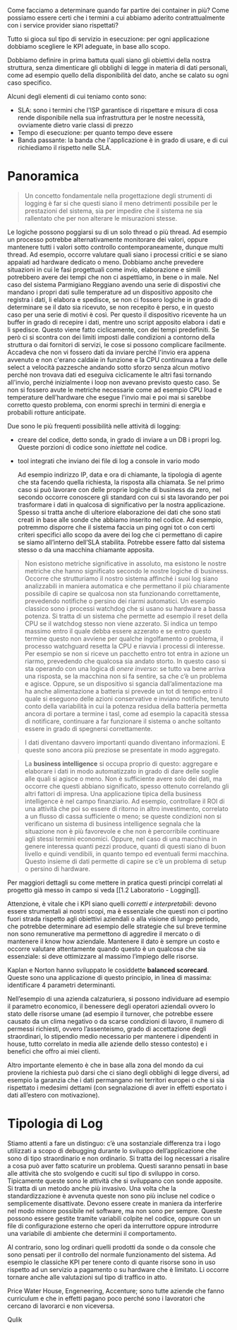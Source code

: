 Come facciamo a determinare quando far partire dei container in più? Come possiamo essere certi che i termini a cui abbiamo aderito contrattualmente con i service provider siano rispettati? 

Tutto si gioca sul tipo di servizio in esecuzione: per ogni applicazione dobbiamo scegliere le KPI adeguate, in base allo scopo. 

Dobbiamo definire in prima battuta quali siano gli obiettivi della nostra struttura, senza dimenticare gli obblighi di legge in materia di dati personali, come ad esempio quello della disponibilità del dato, anche se calato su ogni caso specifico. 

Alcuni degli elementi di cui teniamo conto sono: 
- SLA: sono i termini che l'ISP garantisce di rispettare e misura di cosa rende disponibile nella sua infrastruttura per le nostre necessità, ovviamente dietro varie classi di prezzo
- Tempo di esecuzione: per quanto tempo deve essere
- Banda passante: la banda che l'applicazione è in grado di usare, e di cui richiediamo il rispetto nelle SLA.
# Panoramica 

> Un concetto fondamentale nella progettazione degli strumenti di logging è far si che questi siano il meno detrimenti possibile per le prestazioni del sistema, sia per impedire che il sistema ne sia rallentato che per non alterare le misurazioni stesse.

Le logiche possono poggiarsi su di un solo thread o più thread. Ad esempio un processo potrebbe alternativamente monitorare dei valori, oppure mantenere tutti i valori sotto controllo contemporaneamente, dunque multi thread. 
	 Ad esempio, occorre valutare  quali siano i processi critici e se siano appaiati ad hardware dedicato o meno. Dobbiamo anche prevedere situazioni in cui le fasi progettuali come invio, elaborazione e simili potrebbero avere dei tempi che non ci aspettiamo, in bene o in male. Nel caso del sistema Parmigiano Reggiano avendo una serie di dispostivi che mandano i propri dati sulle temperature ad un dispositivo apposito che registra i dati, li elabora e spedisce, se non ci fossero logiche in grado di determinare se il dato sia ricevuto, se non recepito è perso, e in questo caso per una serie di motivi è così. Per questo il dispositivo ricevente ha un buffer in grado di recepire i dati, mentre uno script apposito elabora i dati e li spedisce. Questo viene fatto ciclicamente, con dei tempi predefiniti. Se però ci si scontra con dei limiti imposti dalle condizioni a contorno della struttura o dai fornitori di servizi, le cose si possono complicare facilmente. Accadeva che non vi fossero dati da inviare perché l'invio era appena avvenuto e non c'erano caldaie in funzione e la CPU continuava a fare delle select a velocità pazzesche andando sotto sforzo senza alcun motivo perché non trovava dati ed eseguiva ciclicamente le altri fasi tornando all'invio, perché inizialmente i loop non avevano previsto questo caso. Se non si fossero avute le metriche necessarie come ad esempio CPU load e temperature dell’hardware che esegue l'invio mai e poi mai si sarebbe corretto questo problema, con enormi sprechi in termini di energia e probabili rotture anticipate. 

Due sono le più frequenti possibilità nelle attività di logging: 
- creare del codice, detto sonda, in grado di inviare a un DB i propri log. Queste porzioni di codice sono *iniettate* nel codice. 
- tool integrati che inviano dei file di log a console in vario modo

	Ad esempio indirizzo IP, data e ora di chiamante, la tipologia di agente che sta facendo quella richiesta, la risposta alla chiamata. Se nel primo caso si può lavorare con delle proprie logiche di business da zero, nel secondo occorre conoscere gli standard con cui si sta lavorando per poi trasformare i dati in qualcosa di significativo per la nostra applicazione.
	Spesso si tratta anche di ulteriore elaborazione dei dati che sono stati creati in base alle sonde che abbiamo inserito nel codice. Ad esempio, potremmo disporre che il sistema faccia un ping ogni tot o con certi criteri specifici allo scopo da avere dei log che ci permettano di capire se siamo all’interno dell’SLA stabilita. Potrebbe essere fatto dal sistema stesso o da una macchina chiamante apposita. 

>Non esistono metriche significative in assoluto, ma esistono le nostre metriche che hanno significato secondo le nostre logiche di business. Occorre che strutturiamo il nostro sistema affinché i suoi log siano analizzabili in maniera automatica e che permettano il più chiaramente possibile di capire se qualcosa non sta funzionando correttamente, prevedendo notifiche o persino dei riarmi automatici. 
	Un esempio classico sono i processi watchdog che si usano su hardware a bassa potenza. Si tratta di un sistema che permette ad esempio il reset della CPU se il watchdog stesso non viene azzerato. Si indica un tempo massimo entro il quale debba essere azzerato e se entro questo termine questo non avviene per qualche ingolfamento o problema, il processo watchguard resetta la CPU e riavvia i processi di interesse.
	 Per esempio se non si riceve un pacchetto entro tot entra in azione un riarmo, prevedendo che qualcosa sia andato storto. 
	 In questo caso si sta operando con una logica di *onere inverso*: se tutto va bene arriva una risposta, se la macchina non si fa sentire, sa che c’è un problema e agisce. Oppure, se un dispositivo si sgancia dall’alimentazione ma ha anche alimentazione a batteria si prevede un tot di tempo entro il quale si eseguono delle azioni conservative e inviano notifiche, tenuto conto della variabilità in cui la potenza residua della batteria permetta ancora di portare a termine i tasl, come ad esempio la capacità stessa di notificare, continuare a far funzionare il sistema o anche soltanto essere in grado di spegnersi correttamente.  

>I dati diventano davvero importanti quando diventano informazioni. E queste sono ancora più preziose se presentate in modo aggregato. 

>La **business intelligence** si occupa proprio di questo: aggregare e elaborare i dati in modo automatizzato in grado di dare delle soglie alle quali si agisce o meno. Non è sufficiente avere solo dei dati, ma occorre che questi abbiano significato, spesso ottenuto correlando gli altri fattori di impresa.
	Una applicazione tipica della business intelligence è nel campo finanziario. 
	Ad esempio, controllare il ROI di una attività che poi so essere di ritorno in altro investimento, correlato a un flusso di cassa sufficiente o meno; se queste condizioni non si verificano un sistema di business intelligence segnala che la situazione non è più favorevole e che non è percorribile continuare agli stessi termini economici. Oppure, nel caso di una macchina in genere interessa quanti pezzi produce, quanti di questi siano di buon livello e quindi vendibili, in quanto tempo ed eventuali fermi macchina. Questo insieme di dati permette di capire se c’è un problema di setup o persino di hardware. 

Per maggiori dettagli su come mettere in pratica questi principi correlati al progetto già messo in campo si veda [[1.2 Laboratorio - Logging]].

Attenzione, è vitale che i KPI siano quelli *corretti e interpretabili*: devono essere strumentali ai nostri scopi, ma è essenziale che questi non ci portino fuori strada rispetto agli obiettivi aziendali o alla visione di lungo periodo, che potrebbe determinare ad esempio delle strategie che sul breve termine non sono remunerative ma permettono di aggredire il mercato o di mantenere il know how aziendale. 
Mantenere il dato è sempre un costo e occorre valutare attentamente quando questo è un qualcosa che sia essenziale: si deve ottimizzare al massimo l’impiego delle risorse. 

Kaplan e Norton hanno sviluppato le cosiddette **balanced scorecard**. Queste sono una applicazione di questo principio, in linea di massima: identificare 4 parametri determinanti. 

Nell’esempio di una azienda calzaturiera, si possono individuare ad esempio il parametro economico, il benessere degli operatori aziendali ovvero lo stato delle risorse umane (ad esempio il turnover, che potrebbe essere causato da un clima negativo o da scarse condizioni di lavoro, il numero di permessi richiesti, ovvero l’assenteismo, grado di accettazione degli straordinari, lo stipendio medio necessario per mantenere i dipendenti in house, tutto correlato in media alle aziende dello stesso contesto) e i benefici che offro ai miei clienti. 

Altro importante elemento è che in base alla zona del mondo da cui proviene la richiesta può darsi che ci siano degli obblighi di legge diversi, ad esempio la garanzia che i dati permangano nei territori europei o che si sia rispettato i medesimi dettami (con segnalazione di aver in effetti esportato i dati all’estero con motivazione). 
# Tipologia di Log 

Stiamo attenti a fare un distinguo: c’è una sostanziale differenza tra i logo utilizzati a scopo di debugging durante lo sviluppo dell’applicazione che sono di tipo straordinario e non ordinario. Si tratta dei log necessari a risalire a cosa può aver fatto scaturire un problema. Questi saranno pensati in base alle attività che sto svolgendo e cuciti sul tipo di sviluppo in corso. 
	Tipicamente queste sono le attività che si sviluppano con sonde apposite. Si tratta di un metodo anche più invasivo. Una volta che la standardizzazione è avvenuta queste non sono più incluse nel codice o semplicemente disattivate. Devono essere create in maniera da interferire nel modo minore possibile nel software, ma non sono per sempre. Queste possono essere gestite tramite variabili colpite nel codice, oppure con un file di configurazione esterno che operi da interruttore oppure introdurre una variabile di ambiente che determini il comportamento. 

Al contrario, sono log ordinari quelli prodotti da sonde o da console che sono pensati per il controllo del normale funzionamento del sistema. Ad esempio le classiche KPI per tenere conto di quante risorse sono in uso rispetto ad un servizio a pagamento o su hardware che è limitato. Li occorre tornare anche alle valutazioni sul tipo di traffico in atto. 


Price Water House, Engeneering, Accenture; sono tutte aziende che fanno curriculum e che in effetti pagano poco perché sono i lavoratori che cercano di lavorarci e non viceversa. 

Qulik 